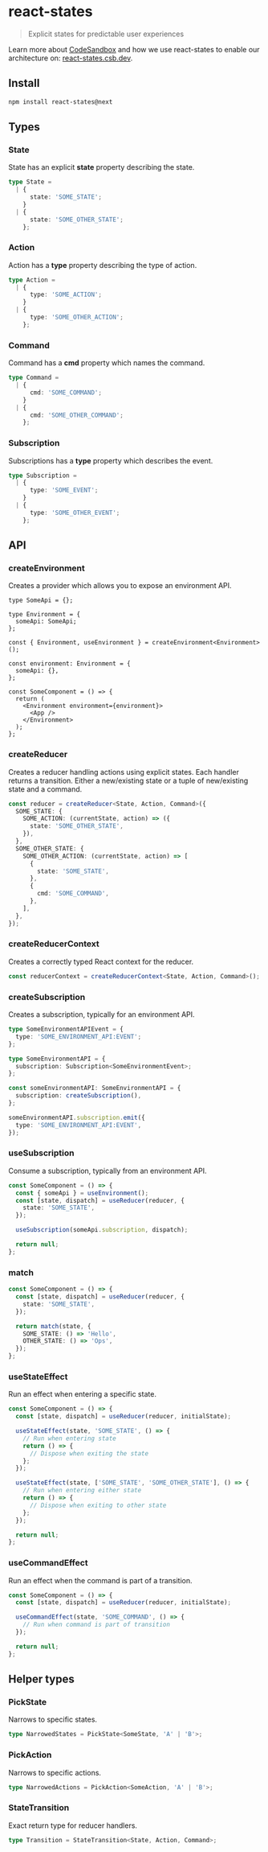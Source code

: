 # react-states

> Explicit states for predictable user experiences

Learn more about [CodeSandbox](https://codesandbox.io) and how we use react-states to enable our architecture on: [react-states.csb.dev](https://react-states.csb.dev).

## Install

```sh
npm install react-states@next
```

## Types

### State

State has an explicit **state** property describing the state.

```ts
type State =
  | {
      state: 'SOME_STATE';
    }
  | {
      state: 'SOME_OTHER_STATE';
    };
```

### Action

Action has a **type** property describing the type of action.

```ts
type Action =
  | {
      type: 'SOME_ACTION';
    }
  | {
      type: 'SOME_OTHER_ACTION';
    };
```

### Command

Command has a **cmd** property which names the command.

```ts
type Command =
  | {
      cmd: 'SOME_COMMAND';
    }
  | {
      cmd: 'SOME_OTHER_COMMAND';
    };
```

### Subscription

Subscriptions has a **type** property which describes the event.

```ts
type Subscription =
  | {
      type: 'SOME_EVENT';
    }
  | {
      type: 'SOME_OTHER_EVENT';
    };
```

## API

### createEnvironment

Creates a provider which allows you to expose an environment API.

```tsx
type SomeApi = {};

type Environment = {
  someApi: SomeApi;
};

const { Environment, useEnvironment } = createEnvironment<Environment>();

const environment: Environment = {
  someApi: {},
};

const SomeComponent = () => {
  return (
    <Environment environment={environment}>
      <App />
    </Environment>
  );
};
```

### createReducer

Creates a reducer handling actions using explicit states. Each handler returns a transition. Either a new/existing state or a tuple of new/existing state and a command.

```ts
const reducer = createReducer<State, Action, Command>({
  SOME_STATE: {
    SOME_ACTION: (currentState, action) => ({
      state: 'SOME_OTHER_STATE',
    }),
  },
  SOME_OTHER_STATE: {
    SOME_OTHER_ACTION: (currentState, action) => [
      {
        state: 'SOME_STATE',
      },
      {
        cmd: 'SOME_COMMAND',
      },
    ],
  },
});
```

### createReducerContext

Creates a correctly typed React context for the reducer.

```ts
const reducerContext = createReducerContext<State, Action, Command>();
```

### createSubscription

Creates a subscription, typically for an environment API.

```ts
type SomeEnvironmentAPIEvent = {
  type: 'SOME_ENVIRONMENT_API:EVENT';
};

type SomeEnvironmentAPI = {
  subscription: Subscription<SomeEnvironmentEvent>;
};

const someEnvironmentAPI: SomeEnvironmentAPI = {
  subscription: createSubscription(),
};

someEnvironmentAPI.subscription.emit({
  type: 'SOME_ENVIRONMENT_API:EVENT',
});
```

### useSubscription

Consume a subscription, typically from an environment API.

```ts
const SomeComponent = () => {
  const { someApi } = useEnvironment();
  const [state, dispatch] = useReducer(reducer, {
    state: 'SOME_STATE',
  });

  useSubscription(someApi.subscription, dispatch);

  return null;
};
```

### match

```ts
const SomeComponent = () => {
  const [state, dispatch] = useReducer(reducer, {
    state: 'SOME_STATE',
  });

  return match(state, {
    SOME_STATE: () => 'Hello',
    OTHER_STATE: () => 'Ops',
  });
};
```

### useStateEffect

Run an effect when entering a specific state.

```ts
const SomeComponent = () => {
  const [state, dispatch] = useReducer(reducer, initialState);

  useStateEffect(state, 'SOME_STATE', () => {
    // Run when entering state
    return () => {
      // Dispose when exiting the state
    };
  });

  useStateEffect(state, ['SOME_STATE', 'SOME_OTHER_STATE'], () => {
    // Run when entering either state
    return () => {
      // Dispose when exiting to other state
    };
  });

  return null;
};
```

### useCommandEffect

Run an effect when the command is part of a transition.

```ts
const SomeComponent = () => {
  const [state, dispatch] = useReducer(reducer, initialState);

  useCommandEffect(state, 'SOME_COMMAND', () => {
    // Run when command is part of transition
  });

  return null;
};
```

## Helper types

### PickState

Narrows to specific states.

```ts
type NarrowedStates = PickState<SomeState, 'A' | 'B'>;
```

### PickAction

Narrows to specific actions.

```ts
type NarrowedActions = PickAction<SomeAction, 'A' | 'B'>;
```

### StateTransition

Exact return type for reducer handlers.

```ts
type Transition = StateTransition<State, Action, Command>;
```
